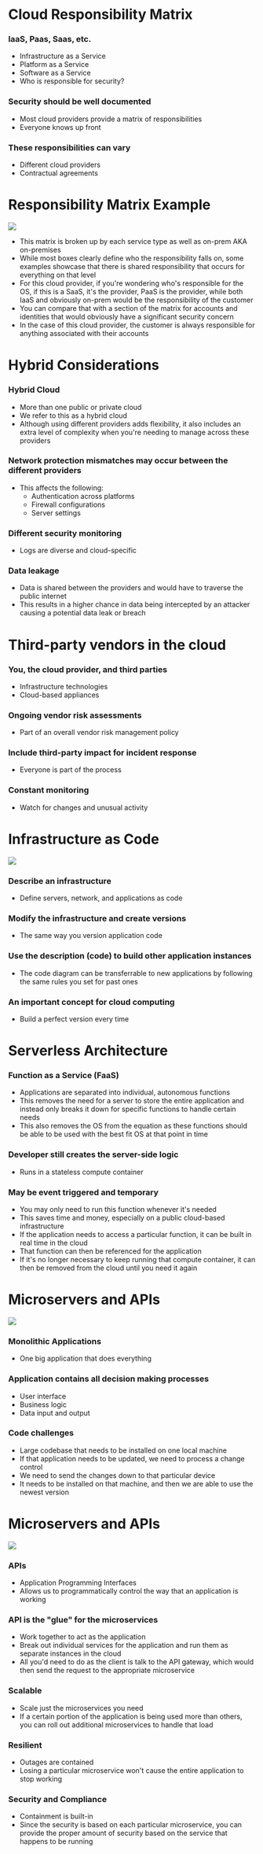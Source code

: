# Cloud Responsibility Matrix
### IaaS, Paas, Saas, etc.
- Infrastructure as a Service
- Platform as a Service
- Software as a Service
- Who is responsible for security?
### Security should be well documented
- Most cloud providers provide a matrix of responsibilities
- Everyone knows up front
### These responsibilities can vary
- Different cloud providers
- Contractual agreements
# Responsibility Matrix Example
![](attachments/270b90ffb3e917ebb8729e25715f5f05.png)
- This matrix is broken up by each service type as well as on-prem AKA on-premises
- While most boxes clearly define who the responsibility falls on, some examples showcase that there is shared responsibility that occurs for everything on that level
- For this cloud provider, if you're wondering who's responsible for the OS, if this is a SaaS, it's the provider, PaaS is the provider, while both IaaS and obviously on-prem would be the responsibility of the customer
- You can compare that with a section of the matrix for accounts and identities that would obviously have a significant security concern
- In the case of this cloud provider, the customer is always responsible for anything associated with their accounts
# Hybrid Considerations
### Hybrid Cloud
- More than one public or private cloud
- We refer to this as a hybrid cloud
- Although using different providers adds flexibility, it also includes an extra level of complexity when you're needing to manage across these providers
### Network protection mismatches may occur between the different providers
- This affects the following:
	- Authentication across platforms
	- Firewall configurations
	- Server settings
### Different security monitoring
- Logs are diverse and cloud-specific
### Data leakage
- Data is shared between the providers and would have to traverse the public internet
- This results in a higher chance in data being intercepted by an attacker causing a potential data leak or breach
# Third-party vendors in the cloud
### You, the cloud provider, and third parties
- Infrastructure technologies
- Cloud-based appliances
### Ongoing vendor risk assessments
- Part of an overall vendor risk management policy
### Include third-party impact for incident response
- Everyone is part of the process
### Constant monitoring
- Watch for changes and unusual activity
# Infrastructure as Code
![](attachments/5a0eca459048b373d9ff052855c0fafe.png)
### Describe an infrastructure
- Define servers, network, and applications as code
### Modify the infrastructure and create versions
- The same way you version application code
### Use the description (code) to build other application instances
- The code diagram can be transferrable to new applications by following the same rules you set for past ones
### An important concept for cloud computing
- Build a perfect version every time
# Serverless Architecture
### Function as a Service (FaaS)
- Applications are separated into individual, autonomous functions
- This removes the need for a server to store the entire application and instead only breaks it down for specific functions to handle certain needs
- This also removes the OS from the equation as these functions should be able to be used with the best fit OS at that point in time
### Developer still creates the server-side logic
- Runs in a stateless compute container
### May be event triggered and temporary
- You may only need to run this function whenever it's needed
- This saves time and money, especially on a public cloud-based infrastructure
- If the application needs to access a particular function, it can be built in real time in the cloud
- That function can then be referenced for the application
- If it's no longer necessary to keep running that compute container, it can then be removed from the cloud until you need it again
# Microservers and APIs
![](attachments/0d1355e5af5016b50e0caead117b0281.png)
### Monolithic Applications
- One big application that does everything
### Application contains all decision making processes
- User interface
- Business logic
- Data input and output
### Code challenges
- Large codebase that needs to be installed on one local machine
- If that application needs to be updated, we need to process a change control
- We need to send the changes down to that particular device
- It needs to be installed on that machine, and then we are able to use the newest version
# Microservers and APIs
![](attachments/7ce766b3ee582ae501ae37ee2fcd0b79.png)
### APIs
- Application Programming Interfaces
- Allows us to programmatically control the way that an application is working
### API is the "glue" for the microservices
- Work together to act as the application
- Break out individual services for the application and run them as separate instances in the cloud
- All you'd need to do as the client is talk to the API gateway, which would then send the request to the appropriate microservice
### Scalable
- Scale just the microservices you need
- If a certain portion of the application is being used more than others, you can roll out additional microservices to handle that load
### Resilient
- Outages are contained
- Losing a particular microservice won't cause the entire application to stop working
### Security and Compliance
- Containment is built-in
- Since the security is based on each particular microservice, you can provide the proper amount of security based on the service that happens to be running